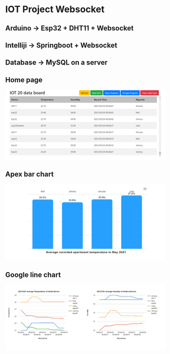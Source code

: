 # IOT Project Websocket

## Arduino -> Esp32 + DHT11 + Websocket

## Intelliji -> Springboot + Websocket

## Database -> MySQL on a server

## Home page

<img src="img/hometable.png">

## Apex bar chart

<img src="img/apexchart.png">

## Google line chart

<img src="img/googlechart.png">
